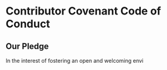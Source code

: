 # Contributor Covenant Code of Conduct

## Our Pledge

In the interest of fostering an open and welcoming envi